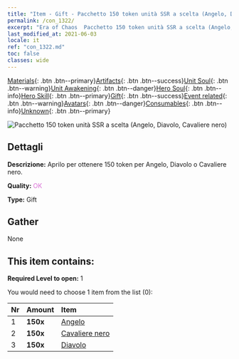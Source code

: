 ```yaml
---
title: "Item - Gift - Pacchetto 150 token unità SSR a scelta (Angelo, Diavolo, Cavaliere nero)"
permalink: /con_1322/
excerpt: "Era of Chaos  Pacchetto 150 token unità SSR a scelta (Angelo, Diavolo, Cavaliere nero)"
last_modified_at: 2021-06-03
locale: it
ref: "con_1322.md"
toc: false
classes: wide
---
```

 [Materials](/ItemsIT/){: .btn .btn--primary}[Artifacts](/ItemsIT/Artifacts/){: .btn .btn--success}[Unit Soul](/ItemsIT/UnitSoul/){: .btn .btn--warning}[Unit Awakening](/ItemsIT/UnitAwakening/){: .btn .btn--danger}[Hero Soul](/ItemsIT/HeroSoul/){: .btn .btn--info}[Hero Skill](/ItemsIT/HeroSkill/){: .btn .btn--primary}[Gift](/ItemsIT/Gift/){: .btn .btn--success}[Event related](/ItemsIT/Events/){: .btn .btn--warning}[Avatars](/ItemsIT/Avatars/){: .btn .btn--danger}[Consumables](/ItemsIT/Consumables/){: .btn .btn--info}[Unknown](/ItemsIT/Unknown/){: .btn .btn--primary}

 ![Pacchetto 150 token unità SSR a scelta (Angelo, Diavolo, Cavaliere nero)](/images/t/i_907374.png)

## Dettagli
 **Descrizione:** Aprilo per ottenere 150 token per Angelo, Diavolo o Cavaliere nero.

 **Quality:** <span style="color: #DA70D6">OK</span>

 **Type:** Gift

## Gather

  None

## This item contains:

 **Required Level to open:** 1

 You would need to choose 1 item from the list (0):

  | Nr | Amount |     Item    |
  |:---|:-------|:------------|
  | 1 |  **150x** | [Angelo](/ItemsIT/unt_196/) |  | 
  | 2 |  **150x** | [Cavaliere nero](/ItemsIT/unt_213/) |  | 
  | 3 |  **150x** | [Diavolo](/ItemsIT/unt_232/) |  | 
